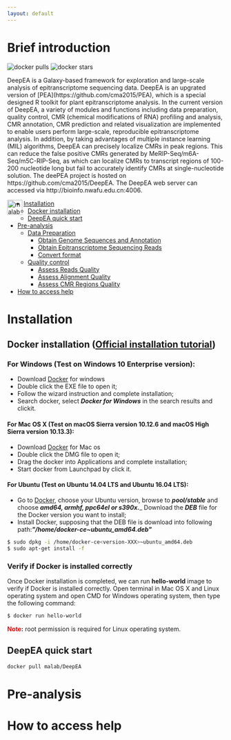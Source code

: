 ```yaml
---
layout: default
---
```


# Brief introduction
![docker pulls](https://img.shields.io/docker/pulls/malab/pea.svg)
![docker stars](https://img.shields.io/docker/stars/malab/pea.svg)

<div id="top"></div>
DeepEA is a Galaxy-based framework for exploration and large-scale analysis of epitranscriptome sequencing data. DeepEA is an upgrated version of [PEA](https://github.com/cma2015/PEA), which is a special designed R toolkit for plant epitranscriptome analysis. In the current version of DeepEA, a variety of modules and functions including data preparation, quality control, CMR (chemical modifications of RNA) profiling and analysis, CMR annotation, CMR prediction and related visualization are implemented to enable users perform large-scale, reproducible epitranscriptome analysis. In addition, by taking advantages of multiple instance learning (MIL) algorithms, DeepEA can precisely localize CMRs in peak regions. This can reduce the false positive CMRs generated by MeRIP-Seq/m6A-Seq/m5C-RIP-Seq, as which can localize CMRs to transcript regions of 100-200 nucleotide long but fail to accurately identify CMRs at single-nucleotide solution. The deePEA project is hosted on https://github.com/cma2015/DeepEA. The DeepEA web server can accessed via http://bioinfo.nwafu.edu.cn:4006.


[<img align="left" src="assets/img/malab.jpg" height="35px" alt="malab" valign="middle">](http://www.bioinfo.nwafu.edu.cn)

- [Installation](#installation)
  - [Docker installation](#docker-installation)
  - [DeepEA quick start](#DeepEA-quick-start)
- [Pre-analysis](#Pre-analysis)
  - [Data Preparation](#Data-preparation)
    - [Obtain Genome Sequences and Annotation](Obtain-genome-sequences-and-annotation)
    - [Obtain Epitranscriptome Sequencing Reads](Obtain-epitranscriptome-sequencing-reads)
    - [Convert format](Convert-format)
  - [Quality control](#Quality-control)
    - [Assess Reads Quality](#Assess-read-quality)
    - [Assess Alignment Quality](#Assess-alignment-quality)
    - [Assess CMR Regions Quality](#Assess-CMR-regions-quality)
- [How to access help](#how-to-access-help)


# Installation
## Docker installation ([**Official installation tutorial**](https://docs.docker.com/install))

### For Windows (Test on Windows 10 Enterprise version):
* Download [Docker](<https://download.docker.com/win/stable/Docker%20for%20Windows%20Installer.exe>) for windows </br>
* Double click the EXE file to open it;
* Follow the wizard instruction and complete installation;
* Search docker, select ___Docker for Windows___ in the search results and clickit.
#### For Mac OS X (Test on macOS Sierra version 10.12.6 and macOS High Sierra version 10.13.3):
* Download [Docker](<https://download.docker.com/mac/stable/Docker.dmg>) for Mac os <br>
* Double click the DMG file to open it;
* Drag the docker into Applications and complete installation;
* Start docker from Launchpad by click it.
#### For Ubuntu (Test on Ubuntu 14.04 LTS and Ubuntu 16.04 LTS):
* Go to [Docker](<https://download.docker.com/linux/ubuntu/dists/>), choose your Ubuntu version, browse to ___pool/stable___ and choose ___amd64, armhf, ppc64el or s390x.____ Download the ___DEB___ file for the Docker version you want to install;
* Install Docker, supposing that the DEB file is download into following path:___"/home/docker-ce<version->~ubuntu_amd64.deb"___ </br>
```bash
$ sudo dpkg -i /home/docker-ce<version-XXX>~ubuntu_amd64.deb      
$ sudo apt-get install -f
```

### Verify if Docker is installed correctly

Once Docker installation is completed, we can run ____hello-world____ image to verify if Docker is installed correctly. Open terminal in Mac OS X and Linux operating system and open CMD for Windows operating system, then type the following command:

```bash
$ docker run hello-world
```
**<font color =red>Note</font>:** root permission is required for Linux operating system.

## DeepEA quick start

```bash
docker pull malab/DeepEA
```

# Pre-analysis

# How to access help